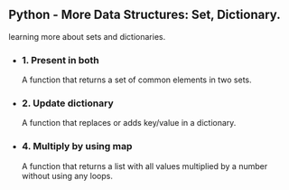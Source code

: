 ## Python - More Data Structures: Set, Dictionary.
 learning more about sets and dictionaries.
 - ### 1. Present in both
   A function that returns a set of common elements in two sets.
 - ### 2. Update dictionary
   A  function that replaces or adds key/value in a dictionary.
 - ### 4. Multiply by using map
   A function that returns a list with all values multiplied by a number without using any loops.
